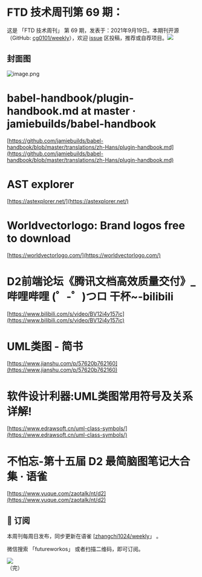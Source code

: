 # FTD 技术周刊第 69 期：
这是 「FTD 技术周刊」 第 69 期，发表于：2021年9月19日。本期刊开源（GitHub: [cg0101/weekly](https://github.com/cg0101/weekly)），欢迎 [issue](https://github.com/cg0101/weekly/issues) 区投稿，推荐或自荐项目。![](https://visitor-badge.glitch.me/badge?page_id=cg0101.weekly) <a href="https://www.linkedin.com/in/%E9%A9%B0-%E5%BC%A0-60669710a/">
        </a>
## 封面图


![image.png](https://cdn.nlark.com/yuque/0/2021/png/132503/1619746542452-1d75e163-88a4-4913-b82c-4359250ea5c5.png#clientId=u5140030a-b69a-4&from=paste&height=361&id=ueef3a33a&margin=%5Bobject%20Object%5D&name=image.png&originHeight=721&originWidth=1080&originalType=binary&size=1436851&status=done&style=none&taskId=u2e234d3b-b9bf-4439-aaf3-d34c34e4756&width=540)
# babel-handbook/plugin-handbook.md at master · jamiebuilds/babel-handbook
[https://github.com/jamiebuilds/babel-handbook/blob/master/translations/zh-Hans/plugin-handbook.md](https://github.com/jamiebuilds/babel-handbook/blob/master/translations/zh-Hans/plugin-handbook.md)
# AST explorer
[https://astexplorer.net/](https://astexplorer.net/)
# Worldvectorlogo: Brand logos free to download
[https://worldvectorlogo.com/](https://worldvectorlogo.com/)
# D2前端论坛《腾讯文档高效质量交付》_哔哩哔哩 (゜-゜)つロ 干杯~-bilibili
[https://www.bilibili.com/s/video/BV12i4y157ic](https://www.bilibili.com/s/video/BV12i4y157ic)
# UML类图 - 简书
[https://www.jianshu.com/p/57620b762160](https://www.jianshu.com/p/57620b762160)
# 软件设计利器:UML类图常用符号及关系详解!
[https://www.edrawsoft.cn/uml-class-symbols/](https://www.edrawsoft.cn/uml-class-symbols/)
# 不怕忘-第十五届 D2 最简脑图笔记大合集 · 语雀
[https://www.yuque.com/zaotalk/nt/d2](https://www.yuque.com/zaotalk/nt/d2)



## 📅 订阅
本周刊每周日发布，同步更新在语雀 [[zhangchi1024/weekly](https://www.yuque.com/zhangchi1024/weekly)」 。


微信搜索 「futureworkos」 或者扫描二维码，即可订阅。
<div align="left"> <img src="https://cdn.nlark.com/yuque/0/2021/jpeg/132503/1640750963398-e8538e9e-6b96-46f7-abff-c93b56bdd377.jpeg?x-oss-process=image%2Fwatermark%2Ctype_d3F5LW1pY3JvaGVp%2Csize_36%2Ctext_5byg6amw%2Ccolor_FFFFFF%2Cshadow_50%2Ct_80%2Cg_se%2Cx_10%2Cy_10%2Fresize%2Cw_426%2Climit_0" ></div>
    （完）